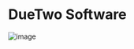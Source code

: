 # DueTwo Software 
![image](https://user-images.githubusercontent.com/87328384/177081934-2c0bce8c-ac2f-4a41-8480-6be99da90bb9.png)
